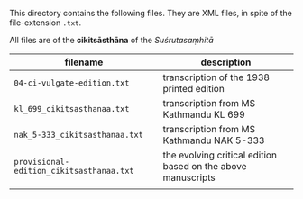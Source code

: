 This directory contains the following files.  They are XML files, in spite of the file-extension `.txt`.

All files are of the **cikitsāsthāna** of the *Suśrutasaṃhitā*

| filename                              | description                                                  |
| ------------------------------------- | ------------------------------------------------------------ |
| `04-ci-vulgate-edition.txt`        | transcription of the 1938 printed edition                    |
| `kl_699_cikitsasthanaa.txt`              | transcription from MS Kathmandu KL 699                       |
| `nak_5-333_cikitsasthanaa.txt`           | transcription from MS Kathmandu NAK 5-333                    |
| `provisional-edition_cikitsasthanaa.txt` | the evolving critical edition based on the above manuscripts |
|                                       |  |
